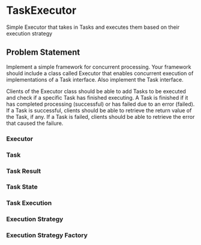 # TaskExecutor
Simple Executor that takes in Tasks and executes them based on their execution strategy

## Problem Statement
Implement a simple framework for concurrent processing. Your framework should include a class called Executor that enables concurrent execution of implementations of a Task interface. Also implement the Task interface.

Clients of the Executor class should be able to add Tasks to be executed and check if a specific Task has finished executing. A Task is finished if it has completed processing (successful) or has failed due to an error (failed). If a Task is successful, clients should be able to retrieve the return value of the Task, if any. If a Task is failed, clients should be able to retrieve the error that caused the failure.

### Executor

### Task

### Task Result

### Task State

### Task Execution

### Execution Strategy

### Execution Strategy Factory
